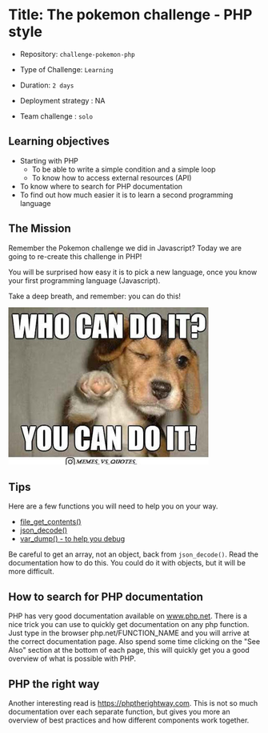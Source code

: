 # Title: The pokemon challenge - PHP style

- Repository: `challenge-pokemon-php`
- Type of Challenge: `Learning`
- Duration: `2 days`
- Deployment strategy : NA
	
- Team challenge : `solo`

## Learning objectives
- Starting with PHP
    * To be able to write a simple condition and a simple loop
    * To know how to access external resources (API)
- To know where to search for PHP documentation
- To find out how much easier it is to learn a second programming language

## The Mission
Remember the Pokemon challenge we did in Javascript?
Today we are going to re-create this challenge in PHP!

You will be surprised how easy it is to pick a new  language, once you know your first programming language (Javascript).

Take a deep breath, and remember: you can do this!

![Timeline](youcandoit.jpg)

## Tips
Here are a few functions you will need to help you on your way.

- [file_get_contents()](http://php.net/file_get_contents) 
- [json_decode()](http://php.net/json_decode) 
- [var_dump() - to help you debug](http://php.net/var_dump) 

Be careful to get an array, not an object, back from `json_decode()`. Read the documentation how to do this.
You could do it with objects, but it will be more difficult.

## How to search for PHP documentation
PHP has very good documentation available on www.php.net. There is a nice trick you can use to quickly get documentation on any php function. Just type in the browser php.net/FUNCTION_NAME and you will arrive at the correct documentation page. Also spend some time clicking on the "See Also" section at the bottom of each page, this will quickly get you a good overview of what is possible with PHP.

## PHP the right way
Another interesting read is https://phptherightway.com. This is not so much documentation over each separate function, but gives you more an overview of best practices and how different components work together.
